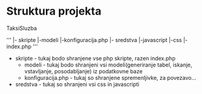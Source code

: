 Struktura projekta
=====

TaksiSluzba

'''
|- skripte
 |-modeli
 |-konfiguracija.php
|- sredstva
 |-javascript
 |-css
|- index.php
'''

*	skripte	-	tukaj bodo shranjene vse php skripte, razen index.php
	*	modeli	-	tukaj bodo shranjeni vsi modeli(generiranje tabel, iskanje, vstavljanje, posodabljanje) iz podatkovne baze
	*	konfiguracija.php	-	tukaj so shranjene spremenljivke, za povezavo...
*	sredstva	-	tukaj so shranjeni vsi css in javascripti